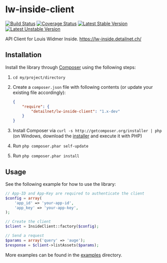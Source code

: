 # lw-inside-client

[![Build Status](https://travis-ci.org/detailnet/lw-inside-client.svg?branch=master)](https://travis-ci.org/detailnet/lw-inside-client)
[![Coverage Status](https://img.shields.io/coveralls/detailnet/lw-inside-client.svg)](https://coveralls.io/r/detailnet/lw-inside-client)
[![Latest Stable Version](https://poser.pugx.org/detailnet/lw-inside-client/v/stable.svg)](https://packagist.org/packages/detailnet/lw-inside-client)
[![Latest Unstable Version](https://poser.pugx.org/detailnet/lw-inside-client/v/unstable.svg)](https://packagist.org/packages/detailnet/lw-inside-client)

API Client for Louis Widmer Inside. https://lw-inside.detailnet.ch/

## Installation
Install the library through [Composer](http://getcomposer.org/) using the following steps:

  1. `cd my/project/directory`
  
  2. Create a `composer.json` file with following contents (or update your existing file accordingly):

     ```json
     {
         "require": {
             "detailnet/lw-inside-client": "1.x-dev"
         }
     }
     ```
  3. Install Composer via `curl -s http://getcomposer.org/installer | php` (on Windows, download
     the [installer](http://getcomposer.org/installer) and execute it with PHP)
     
  4. Run `php composer.phar self-update`
     
  5. Run `php composer.phar install`

## Usage

See the following example for how to use the library:

```php
// App-ID and App-Key are required to authenticate the client
$config = array(
    'app_id' => 'your-app-id',
    'app_key' => 'your-app-key',
);

// Create the client
$client = InsideClient::factory($config);

// Send a request
$params = array('query' => 'auge');
$response = $client->listAssets($params);
```

More examples can be found in the [examples](examples) directory.

